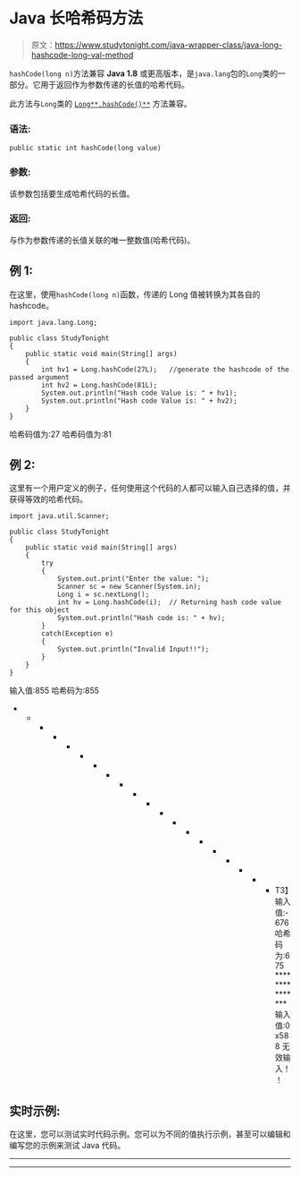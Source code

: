 # Java 长哈希码方法

> 原文：<https://www.studytonight.com/java-wrapper-class/java-long-hashcode-long-val-method>

`hashCode(long n)`方法兼容 **Java 1.8** 或更高版本，是`java.lang`包的`Long`类的一部分。它用于返回作为参数传递的长值的哈希代码。

此方法与`Long`类的 [`Long**.hashCode()**`](https://www.studytonight.com/java-wrapper-class/java-long-hashcode-method) 方法兼容。

### 语法:

```
public static int hashCode(long value)
```

### 参数:

该参数包括要生成哈希代码的长值。

### 返回:

与作为参数传递的长值关联的唯一整数值(哈希代码)。

## 例 1:

在这里，使用`hashCode(long n)`函数，传递的 Long 值被转换为其各自的 hashcode。

```
import java.lang.Long;

public class StudyTonight
{  
    public static void main(String[] args)  
    {  
        int hv1 = Long.hashCode(27L);   //generate the hashcode of the passed argument
        int hv2 = Long.hashCode(81L); 
        System.out.println("Hash code Value is: " + hv1); 
        System.out.println("Hash code Value is: " + hv2);
    }  
} 
```

哈希码值为:27
哈希码值为:81

## 例 2:

这里有一个用户定义的例子，任何使用这个代码的人都可以输入自己选择的值，并获得等效的哈希代码。

```
import java.util.Scanner; 

public class StudyTonight
{  
    public static void main(String[] args)
    {  
        try
        {
            System.out.print("Enter the value: ");  
            Scanner sc = new Scanner(System.in);         
            Long i = sc.nextLong();  
            int hv = Long.hashCode(i);  // Returning hash code value for this object
            System.out.println("Hash code is: " + hv);
        }
        catch(Exception e)
        {
            System.out.println("Invalid Input!!");
        }
    }   
} 
```

输入值:855
哈希码为:855
* * * * * * * * * * * * * * * * * * * * T3】输入值:-676
哈希码为:675
***************输入值:0x588
无效输入！！

## 实时示例:

在这里，您可以测试实时代码示例。您可以为不同的值执行示例，甚至可以编辑和编写您的示例来测试 Java 代码。

* * *

* * *